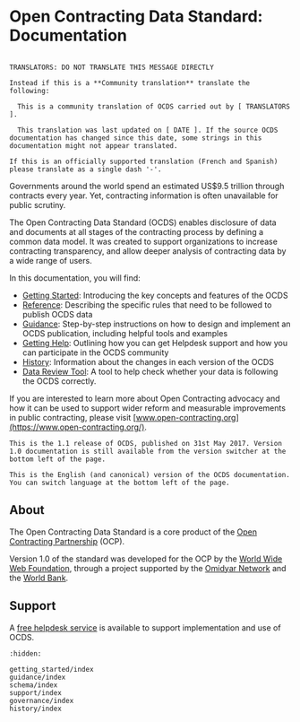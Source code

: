 # Open Contracting Data Standard: Documentation

```{localization-note}

TRANSLATORS: DO NOT TRANSLATE THIS MESSAGE DIRECTLY

Instead if this is a **Community translation** translate the following:

  This is a community translation of OCDS carried out by [ TRANSLATORS ]. 

  This translation was last updated on [ DATE ]. If the source OCDS documentation has changed since this date, some strings in this documentation might not appear translated. 

If this is an officially supported translation (French and Spanish) please translate as a single dash '-'. 
```

Governments around the world spend an estimated US$9.5 trillion through contracts every year. Yet, contracting information is often unavailable for public scrutiny.

The Open Contracting Data Standard (OCDS) enables disclosure of data and documents at all stages of the contracting process by defining a common data model. It was created to support organizations to increase contracting transparency, and allow deeper analysis of contracting data by a wide range of users.

In this documentation, you will find:

* [Getting Started](getting_started/index): Introducing the key concepts and features of the OCDS
* [Reference](schema/index): Describing the specific rules that need to be followed to publish OCDS data
* [Guidance](guidance/index): Step-by-step instructions on how to design and implement an OCDS publication, including helpful tools and examples 
* [Getting Help](support/index): Outlining how you can get Helpdesk support and how you can participate in the OCDS community
* [History](history/index): Information about the changes in each version of the OCDS 
* [Data Review Tool](https://standard.open-contracting.org/review/): A tool to help check whether your data is following the OCDS correctly. 

If you are interested to learn more about Open Contracting advocacy and how it can be used to support wider reform and measurable improvements in public contracting, please visit [www.open-contracting.org](https://www.open-contracting.org/).

```{note}
This is the 1.1 release of OCDS, published on 31st May 2017. Version 1.0 documentation is still available from the version switcher at the bottom left of the page.

This is the English (and canonical) version of the OCDS documentation. You can switch language at the bottom left of the page.
```

## About

The Open Contracting Data Standard is a core product of the [Open Contracting Partnership](https://www.open-contracting.org) (OCP).

Version 1.0 of the standard was developed for the OCP by the [World Wide Web Foundation](https://webfoundation.org), through a project supported by the [Omidyar Network](https://omidyar.com) and the [World Bank](https://www.worldbank.org/en/home).

## Support

A [free helpdesk service](support/index) is available to support implementation and use of OCDS.

```{toctree}
:hidden:

getting_started/index
guidance/index
schema/index
support/index
governance/index
history/index
```

